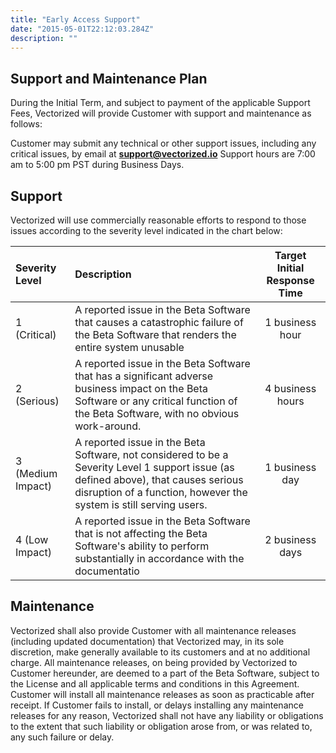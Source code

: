 ```yaml
---
title: "Early Access Support"
date: "2015-05-01T22:12:03.284Z"
description: ""
---
```


## Support and Maintenance Plan

During the Initial Term, and subject to payment of the applicable
Support Fees, Vectorized will provide Customer with support and
maintenance as follows:

Customer may submit any technical or other support issues, including any
critical issues, by email at  **support@vectorized.io**
Support hours are 7:00 am to 5:00 pm PST during Business Days.

## Support

Vectorized will use commercially reasonable efforts to respond to those
issues according to the severity level indicated in the chart below:

| **Severity Level** | **Description**                                                                                                                                                                                           | **Target Initial Response Time** |
|:-------------------|:----------------------------------------------------------------------------------------------------------------------------------------------------------------------------------------------------------|:--------------------------------:|
| 1 (Critical)       | A reported issue in the Beta Software that causes a catastrophic failure of the Beta Software that renders the entire system unusable                                                                     | 1 business hour                  |
| 2 (Serious)        | A reported issue in the Beta Software that has a significant adverse business impact on the Beta Software or any critical function of the Beta Software, with no obvious work-around.                     | 4 business hours                 |
| 3 (Medium Impact)  | A reported issue in the Beta Software, not considered to be a Severity Level 1 support issue (as defined above), that causes serious disruption of a function, however the system is still serving users. | 1 business day                   |
| 4 (Low Impact)     | A reported issue in the Beta Software that is not affecting the Beta Software's ability to perform substantially in accordance with the documentatio                                                      | 2 business days                  |


## Maintenance

Vectorized shall also provide Customer with all maintenance releases
(including updated documentation) that Vectorized may, in its sole
discretion, make generally available to its customers and at no
additional charge. All maintenance releases, on being provided by
Vectorized to Customer hereunder, are deemed to a part of the Beta
Software, subject to the License and all applicable terms and conditions
in this Agreement. Customer will install all maintenance releases as
soon as practicable after receipt. If Customer fails to install, or
delays installing any maintenance releases for any reason, Vectorized
shall not have any liability or obligations to the extent that such
liability or obligation arose from, or was related to, any such failure
or delay.

